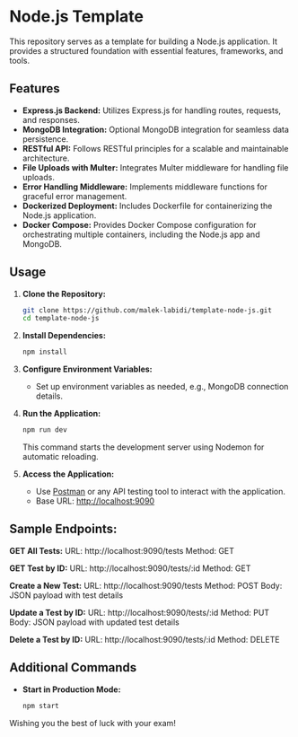 # Node.js Template

This repository serves as a template for building a Node.js application. It provides a structured foundation with essential features, frameworks, and tools.

## Features

- **Express.js Backend:** Utilizes Express.js for handling routes, requests, and responses.
- **MongoDB Integration:** Optional MongoDB integration for seamless data persistence.
- **RESTful API:** Follows RESTful principles for a scalable and maintainable architecture.
- **File Uploads with Multer:** Integrates Multer middleware for handling file uploads.
- **Error Handling Middleware:** Implements middleware functions for graceful error management.
- **Dockerized Deployment:** Includes Dockerfile for containerizing the Node.js application.
- **Docker Compose:** Provides Docker Compose configuration for orchestrating multiple containers, including the Node.js app and MongoDB.

## Usage

1. **Clone the Repository:**
   ```bash
   git clone https://github.com/malek-labidi/template-node-js.git
   cd template-node-js
   ```

2. **Install Dependencies:**
   ```bash
   npm install
   ```

3. **Configure Environment Variables:**
   - Set up environment variables as needed, e.g., MongoDB connection details.

4. **Run the Application:**
   ```bash
   npm run dev
   ```

   This command starts the development server using Nodemon for automatic reloading.

5. **Access the Application:**
   - Use [Postman](https://www.postman.com/) or any API testing tool to interact with the application.
   - Base URL: [http://localhost:9090](http://localhost:9090)

## Sample Endpoints:

**GET All Tests:**
URL: http://localhost:9090/tests
Method: GET

**GET Test by ID:**
URL: http://localhost:9090/tests/:id
Method: GET

**Create a New Test:**
URL: http://localhost:9090/tests
Method: POST
Body: JSON payload with test details

**Update a Test by ID:**
URL: http://localhost:9090/tests/:id
Method: PUT
Body: JSON payload with updated test details

**Delete a Test by ID:**
URL: http://localhost:9090/tests/:id
Method: DELETE

## Additional Commands

- **Start in Production Mode:**
  ```bash
  npm start
  ```

Wishing you the best of luck with your exam!

